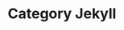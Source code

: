 ---
layout: category
title: "Category Jekyll"
category: jekyll
permalink: '/others/category/jekyll'
---